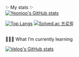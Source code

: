 
✨ My stats ✨<br>
[![Yeonjoo's GitHub stats](https://github-readme-stats.vercel.app/api?username=yeonjoo7)](https://github.com/yeonjoo7/github-readme-stats)

[![Top Langs](https://github-readme-stats.vercel.app/api/top-langs/?username=yeonjoo7&show_icons=true&hide_border=true&title_color=004386&icon_color=004386&layout=compact)](https://github.com/yeonjoo7/github-readme-stats)
[![Solved.ac
프로필](http://mazassumnida.wtf/api/v2/generate_badge?boj=rladuswn7)](https://solved.ac/rladuswn7)


<br>
👩‍💻🌱 What I’m currently learning
<br>

[![Velog's GitHub stats](https://velog-readme-stats.vercel.app/api?name=yeonjoo7)](https://velog.io/@yeonjoo7)





<!--

- 👯 I’m looking to collaborate on ...
- 🤔 I’m looking for help with ...
- 💬 Ask me about ...
- 📫 How to reach me: ...
- 😄 Pronouns: ...
- ⚡ Fun fact: ...
-->

